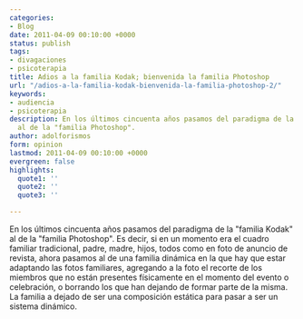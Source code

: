 ```yaml
---
categories:
- Blog
date: 2011-04-09 00:10:00 +0000
status: publish
tags:
- divagaciones
- psicoterapia
title: Adios a la familia Kodak; bienvenida la familia Photoshop
url: "/adios-a-la-familia-kodak-bienvenida-la-familia-photoshop-2/"
keywords:
- audiencia
- psicoterapia
description: En los últimos cincuenta años pasamos del paradigma de la "familia Kodak"
  al de la "familia Photoshop".
author: adolforismos
form: opinion
lastmod: 2011-04-09 00:10:00 +0000
evergreen: false
highlights:
  quote1: ''
  quote2: ''
  quote3: ''

---
```

En los últimos cincuenta años pasamos del paradigma de la "familia Kodak" al de la "familia Photoshop". Es decir, si en un momento era el cuadro familiar tradicional, padre, madre, hijos, todos como en foto de anuncio de revista, ahora pasamos al de una familia dinámica en la que hay que estar adaptando las fotos familiares, agregando a la foto el recorte de los miembros que no están presentes físicamente en el momento del evento o celebración, o borrando los que han dejando de formar parte de la misma. La familia a dejado de ser una composición estática para pasar a ser un sistema dinámico.
